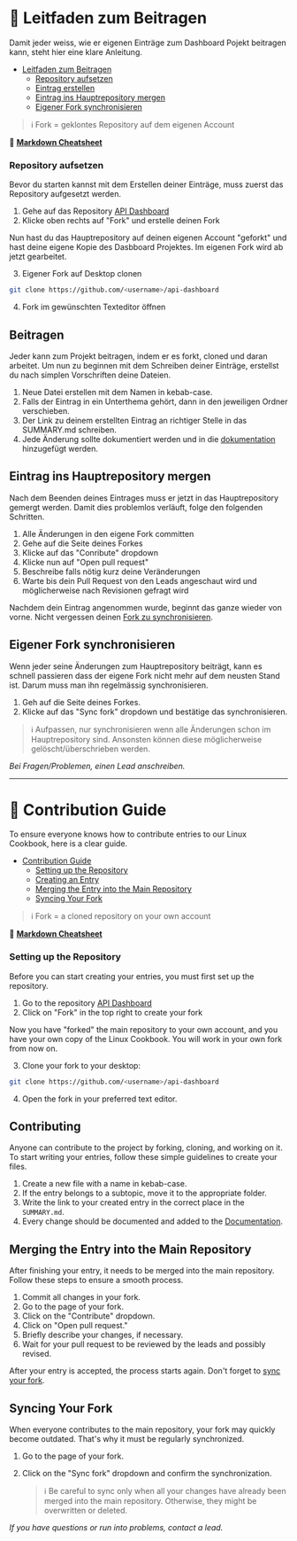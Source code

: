 # 🤝 Leitfaden zum Beitragen
Damit jeder weiss, wie er eigenen Einträge zum Dashboard Pojekt beitragen kann, steht hier eine klare Anleitung.

* [Leitfaden zum Beitragen](leitfaden.md#leitfaden-zum-beitragen)
  * [Repository aufsetzen](leitfaden.md#repository-aufsetzen)
  * [Eintrag erstellen](leitfaden.md#beitragen)
  * [Eintrag ins Hauptrepository mergen](leitfaden.md#eintrag-ins-hauptrepository-mergen)
  * [Eigener Fork synchronisieren](leitfaden.md#eigener-fork-synchronisieren)

> ℹ️ Fork = geklontes Repository auf dem eigenen Account

📝 [**Markdown Cheatsheet**](https://www.markdownguide.org/cheat-sheet/)

### Repository aufsetzen
Bevor du starten kannst mit dem Erstellen deiner Einträge, muss zuerst das Repository aufgesetzt werden.

1. Gehe auf das Repository [API Dashboard](https://github.com/espas-bi-it/api-dashboard)
2. Klicke oben rechts auf "Fork" und erstelle deinen Fork

Nun hast du das Hauptrepository auf deinen eigenen Account "geforkt" und hast deine eigene Kopie des Dasbboard Projektes. Im eigenen Fork wird ab jetzt gearbeitet.

3. Eigener Fork auf Desktop clonen

```sh
git clone https://github.com/<username>/api-dashboard
```

4. Fork im gewünschten Texteditor öffnen
   
## Beitragen
Jeder kann zum Projekt beitragen, indem er es forkt, cloned und daran arbeitet. Um nun zu beginnen mit dem Schreiben deiner Einträge, erstellst du nach simplen Vorschriften deine Dateien.

1. Neue Datei erstellen mit dem Namen in kebab-case.
2. Falls der Eintrag in ein Unterthema gehört, dann in den jeweiligen Ordner verschieben.
3. Der Link zu deinem erstellten Eintrag an richtiger Stelle in das SUMMARY.md schreiben.
4. Jede Änderung sollte dokumentiert werden und in die [dokumentation](https://github.com/espas-bi-it/api-dashboard/blob/main/Docs/dokumentation.md) hinzugefügt werden.
   
## Eintrag ins Hauptrepository mergen

Nach dem Beenden deines Eintrages muss er jetzt in das Hauptrepository gemergt werden. Damit dies problemlos verläuft, folge den folgenden Schritten.

1. Alle Änderungen in den eigene Fork committen
2. Gehe auf die Seite deines Forkes
3. Klicke auf das "Conribute" dropdown
4. Klicke nun auf "Open pull request"
5. Beschreibe falls nötig kurz deine Veränderungen
6. Warte bis dein Pull Request von den Leads angeschaut wird und möglicherweise nach Revisionen gefragt wird

Nachdem dein Eintrag angenommen wurde, beginnt das ganze wieder von vorne. Nicht vergessen deinen [Fork zu synchronisieren](leitfaden.md#eigener-fork-synchronisieren).

## Eigener Fork synchronisieren

Wenn jeder seine Änderungen zum Hauptrepository beiträgt, kann es schnell passieren dass der eigene Fork nicht mehr auf dem neusten Stand ist. Darum muss man ihn regelmässig synchronisieren.

1. Geh auf die Seite deines Forkes.
2. Klicke auf das "Sync fork" dropdown und bestätige das synchronisieren.
> ℹ️ Aufpassen, nur synchronisieren wenn alle Änderungen schon im Hauptrepository sind. Ansonsten können diese möglicherweise gelöscht/überschrieben werden.

_Bei Fragen/Problemen, einen Lead anschreiben._


---


# 🤝 Contribution Guide
To ensure everyone knows how to contribute entries to our Linux Cookbook, here is a clear guide.

* [Contribution Guide](leitfaden.md#contribution-guide)
  * [Setting up the Repository](leitfaden.md#setting-up-the-repository)
  * [Creating an Entry](leitfaden.md#contributing)
  * [Merging the Entry into the Main Repository](leitfaden.md#merging-the-entry-into-the-main-repository)
  * [Syncing Your Fork](leitfaden.md#syncing-your-fork)

> ℹ️ Fork = a cloned repository on your own account

📝 [**Markdown Cheatsheet**](https://www.markdownguide.org/cheat-sheet/)

### Setting up the Repository
Before you can start creating your entries, you must first set up the repository.

1. Go to the repository [API Dashboard](https://github.com/bi-it-elc/api-dashboard)
2. Click on "Fork" in the top right to create your fork

Now you have "forked" the main repository to your own account, and you have your own copy of the Linux Cookbook. You will work in your own fork from now on.

3. Clone your fork to your desktop:

```sh
git clone https://github.com/<username>/api-dashboard
```

4. Open the fork in your preferred text editor.

## **Contributing**
Anyone can contribute to the project by forking, cloning, and working on it. To start writing your entries, follow these simple guidelines to create your files.

1. Create a new file with a name in kebab-case.
2. If the entry belongs to a subtopic, move it to the appropriate folder.
3. Write the link to your created entry in the correct place in the `SUMMARY.md`.
4. Every change should be documented and added to the [Documentation](https://github.com/espas-bi-it/api-dashboard/blob/main/Docs/dokumentation.md).

## Merging the Entry into the Main Repository
After finishing your entry, it needs to be merged into the main repository. Follow these steps to ensure a smooth process.

1. Commit all changes in your fork.
2. Go to the page of your fork.
3. Click on the "Contribute" dropdown.
4. Click on "Open pull request."
5. Briefly describe your changes, if necessary.
6. Wait for your pull request to be reviewed by the leads and possibly revised.

After your entry is accepted, the process starts again. Don't forget to [sync your fork](leitfaden.md#syncing-your-fork).

## Syncing Your Fork
When everyone contributes to the main repository, your fork may quickly become outdated. That's why it must be regularly synchronized.

1. Go to the page of your fork.
2. Click on the "Sync fork" dropdown and confirm the synchronization.

   > ℹ️ Be careful to sync only when all your changes have already been merged into the main repository. Otherwise, they might be overwritten or deleted.

_If you have questions or run into problems, contact a lead._
